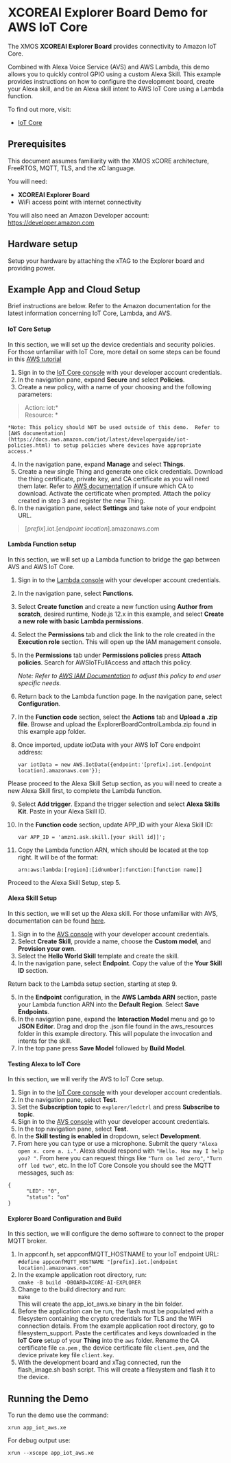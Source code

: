 # XCOREAI Explorer Board Demo for AWS IoT Core
The XMOS **XCOREAI Explorer Board** provides connectivity to Amazon IoT Core.

Combined with Alexa Voice Service (AVS) and AWS Lambda, this demo allows you to quickly control GPIO using a custom Alexa Skill.  This example provides instructions on how to configure the development board, create your Alexa skill, and tie an Alexa skill intent to AWS IoT Core using a Lambda function.

To find out more, visit:
- [IoT Core](https://docs.aws.amazon.com/iot/?id=docs_gateway)
<!---TODO, add link to AVS custom skill, IOT Core, Lambda--->

## Prerequisites
This document assumes familiarity with the XMOS xCORE architecture, FreeRTOS, MQTT, TLS, and the xC language.

You will need:
- **XCOREAI Explorer Board**
- WiFi access point with internet connectivity

You will also need an Amazon Developer account: https://developer.amazon.com

## Hardware setup
Setup your hardware by attaching the xTAG to the Explorer board and providing power.

## Example App and Cloud Setup
Brief instructions are below.  Refer to the Amazon documentation for the latest information concerning IoT Core, Lambda, and AVS.

#### IoT Core Setup
In this section, we will set up the device credentials and security policies.  For those unfamiliar with IoT Core, more detail on some steps can be found in this [AWS tutorial](https://docs.aws.amazon.com/iot/latest/developerguide/iot-moisture-setup.html)
1. Sign in to the [IoT Core console](https://console.aws.amazon.com/iot/home) with your developer account credentials.
2. In the navigation pane, expand **Secure** and select **Policies**.
3. Create a new policy, with a name of your choosing and the following parameters:
> Action: iot:* <br/>
> Resource: * <br/>

    *Note: This policy should NOT be used outside of this demo.  Refer to [AWS documentation](https://docs.aws.amazon.com/iot/latest/developerguide/iot-policies.html) to setup policies where devices have appropriate access.*
4. In the navigation pane, expand **Manage** and select **Things**.
5. Create a new single Thing and generate one click credentials.  Download the thing certificate, private key, and CA certificate as you will need them later.  Refer to [AWS documentation](https://docs.aws.amazon.com/iot/latest/developerguide/server-authentication.html?icmpid=docs_iot_console#server-authentication-certs) if unsure which CA to download.  Activate the certificate when prompted.  Attach the policy created in step 3 and register the new Thing.
6. In the navigation pane, select **Settings** and take note of your endpoint URL.
> [*prefix*].iot.[*endpoint location*].amazonaws.com

#### Lambda Function setup
In this section, we will set up a Lambda function to bridge the gap between AVS and AWS IoT Core.
1. Sign in to the [Lambda console](https://console.aws.amazon.com/lambda/home) with your developer account credentials.
2. In the navigation pane, select **Functions**.
3. Select **Create function** and create a new function using **Author from scratch**, desired runtime, Node.js 12.x in this example, and select **Create a new role with basic Lambda permissions**.
4. Select the **Permissions** tab and click the link to the role created in the **Execution role** section.  This will open up the IAM management console.
5. In the **Permissions** tab under **Permissions policies** press **Attach policies**.  Search for AWSIoTFullAccess and attach this policy.

    *Note: Refer to [AWS IAM Documentation](https://docs.aws.amazon.com/IAM/latest/UserGuide/introduction.html) to adjust this policy to end user specific needs.*
6. Return back to the Lambda function page.  In the navigation pane, select **Configuration**.
7. In the **Function code** section, select the **Actions** tab and **Upload a .zip file**.  Browse and upload the ExplorerBoardControlLambda.zip found in this example app folder.
8. Once imported, update iotData with your AWS IoT Core endpoint address:

    ```var iotData = new AWS.IotData({endpoint:'[prefix].iot.[endpoint location].amazonaws.com'});```

Please proceed to the Alexa Skill Setup section, as you will need to create a new Alexa Skill first, to complete the Lambda function.

9. Select **Add trigger**.  Expand the trigger selection and select **Alexa Skills Kit**.  Paste in your Alexa Skill ID.
10. In the **Function code** section, update APP_ID with your Alexa Skill ID:

    ```var APP_ID = 'amzn1.ask.skill.[your skill id]]';```

10. Copy the Lambda function ARN, which should be located at the top right.  It will be of the format:

    ```arn:aws:lambda:[region]:[idnumber]:function:[function name]]```

Proceed to the Alexa Skill Setup, step 5.

#### Alexa Skill Setup
In this section, we will set up the Alexa skill.  For those unfamiliar with AVS, documentation can be found [here](https://developer.amazon.com/en-US/docs/alexa/ask-overviews/build-skills-with-the-alexa-skills-kit.html).
1. Sign in to the [AVS console](https://developer.amazon.com/alexa/console/ask) with your developer account credentials.
2. Select **Create Skill**, provide a name, choose the **Custom model**, and **Provision your own**.
3. Select the **Hello World Skill** template and create the skill.
4. In the navigation pane, select **Endpoint**.  Copy the value of the **Your Skill ID** section.

Return back to the Lambda setup section, starting at step 9.

5. In the **Endpoint** configuration, in the **AWS Lambda ARN** section, paste your Lambda function ARN into the **Default Region**.  Select **Save Endpoints**.
6. In the navigation pane, expand the **Interaction Model** menu and go to **JSON Editor**.  Drag and drop the .json file found in the aws_resources folder in this example directory.  This will populate the invocation and intents for the skill.
7. In the top pane press **Save Model** followed by **Build Model**.

#### Testing Alexa to IoT Core
In this section, we will verify the AVS to IoT Core setup.
1. Sign in to the [IoT Core console](https://console.aws.amazon.com/iot/home) with your developer account credentials.
2. In the navigation pane, select **Test**.
3. Set the **Subscription topic** to ```explorer/ledctrl``` and press **Subscribe to topic**.
4. Sign in to the [AVS console](https://developer.amazon.com/alexa/console/ask) with your developer account credentials.
5. In the top navigation pane, select **Test**.
6. In the **Skill testing is enabled in** dropdown, select **Development**.
7. From here you can type or use a microphone.  Submit the query ```"Alexa open x. core a. i."```.  Alexa should respond with ```"Hello. How may I help you? "```.  From here you can request things like ```"Turn on led zero"```, ```"Turn off led two"```, etc.  In the IoT Core Console you should see the MQTT messages, such as:
```
{
      "LED": "0",
      "status": "on"
}
```

#### Explorer Board Configuration and Build
In this section, we will configure the demo software to connect to the proper MQTT broker.
1. In appconf.h, set appconfMQTT_HOSTNAME to your IoT endpoint URL:</br>
```#define appconfMQTT_HOSTNAME "[prefix].iot.[endpoint location].amazonaws.com"```
2. In the example application root directory, run:</br>
```cmake -B build -DBOARD=XCORE-AI-EXPLORER```
3. Change to the build directory and run:</br>
```make```</br>
This will create the app_iot_aws.xe binary in the bin folder.
4. Before the application can be run, the flash must be populated with a filesystem containing the crypto credentials for TLS and the WiFi connection details.  From the example application root directory, go to filesystem_support.  Paste the certificates and keys downloaded in the **IoT Core** setup of your **Thing** into the ```aws``` folder.  Rename the CA certificate file ```ca.pem``` , the device certificate file ```client.pem```, and the device private key file ```client.key```.
5. With the development board and xTag connected, run the flash_image.sh bash script.  This will create a filesystem and flash it to the device.

## Running the Demo
To run the demo use the command:

```xrun app_iot_aws.xe```

For debug output use:

```xrun --xscope app_iot_aws.xe```
